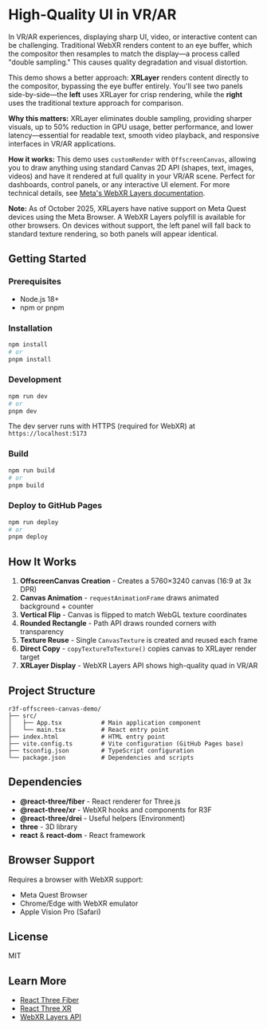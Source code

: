 # High-Quality UI in VR/AR

In VR/AR experiences, displaying sharp UI, video, or interactive content can be challenging. Traditional WebXR renders content to an eye buffer, which the compositor then resamples to match the display—a process called "double sampling." This causes quality degradation and visual distortion.

This demo shows a better approach: **XRLayer** renders content directly to the compositor, bypassing the eye buffer entirely. You'll see two panels side-by-side—the **left** uses XRLayer for crisp rendering, while the **right** uses the traditional texture approach for comparison.

**Why this matters:** XRLayer eliminates double sampling, providing sharper visuals, up to 50% reduction in GPU usage, better performance, and lower latency—essential for readable text, smooth video playback, and responsive interfaces in VR/AR applications.

**How it works:** This demo uses `customRender` with `OffscreenCanvas`, allowing you to draw anything using standard Canvas 2D API (shapes, text, images, videos) and have it rendered at full quality in your VR/AR scene. Perfect for dashboards, control panels, or any interactive UI element. For more technical details, see [Meta's WebXR Layers documentation](https://developers.meta.com/horizon/documentation/web/webxr-layers/).

**Note:** As of October 2025, XRLayers have native support on Meta Quest devices using the Meta Browser. A WebXR Layers polyfill is available for other browsers. On devices without support, the left panel will fall back to standard texture rendering, so both panels will appear identical.

## Getting Started

### Prerequisites

- Node.js 18+
- npm or pnpm

### Installation

```bash
npm install
# or
pnpm install
```

### Development

```bash
npm run dev
# or
pnpm dev
```

The dev server runs with HTTPS (required for WebXR) at `https://localhost:5173`

### Build

```bash
npm run build
# or
pnpm build
```

### Deploy to GitHub Pages

```bash
npm run deploy
# or
pnpm deploy
```

## How It Works

1. **OffscreenCanvas Creation** - Creates a 5760×3240 canvas (16:9 at 3x DPR)
2. **Canvas Animation** - `requestAnimationFrame` draws animated background + counter
3. **Vertical Flip** - Canvas is flipped to match WebGL texture coordinates
4. **Rounded Rectangle** - Path API draws rounded corners with transparency
5. **Texture Reuse** - Single `CanvasTexture` is created and reused each frame
6. **Direct Copy** - `copyTextureToTexture()` copies canvas to XRLayer render target
7. **XRLayer Display** - WebXR Layers API shows high-quality quad in VR/AR

## Project Structure

```
r3f-offscreen-canvas-demo/
├── src/
│   ├── App.tsx           # Main application component
│   └── main.tsx          # React entry point
├── index.html            # HTML entry point
├── vite.config.ts        # Vite configuration (GitHub Pages base)
├── tsconfig.json         # TypeScript configuration
└── package.json          # Dependencies and scripts
```

## Dependencies

- **@react-three/fiber** - React renderer for Three.js
- **@react-three/xr** - WebXR hooks and components for R3F
- **@react-three/drei** - Useful helpers (Environment)
- **three** - 3D library
- **react** & **react-dom** - React framework

## Browser Support

Requires a browser with WebXR support:
- Meta Quest Browser
- Chrome/Edge with WebXR emulator
- Apple Vision Pro (Safari)

## License

MIT

## Learn More

- [React Three Fiber](https://docs.pmnd.rs/react-three-fiber)
- [React Three XR](https://github.com/pmndrs/xr)
- [WebXR Layers API](https://immersive-web.github.io/layers/)
